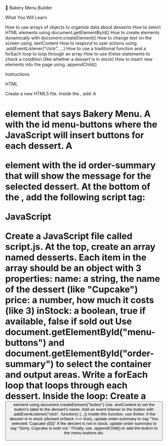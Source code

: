 🍰 Bakery Menu Builder

What You Will Learn

How to use arrays of objects to organize data about desserts
How to select HTML elements using document.getElementById()
How to create elements dynamically with document.createElement()
How to change text on the screen using .textContent
How to respond to user actions using .addEventListener("click", ...)
How to use a traditional function and a forEach loop to loop through an array
How to use if/else statements to check a condition (like whether a dessert is in stock)
How to insert new elements into the page using .appendChild()

Instructions

HTML

Create a new HTML5 file.
Inside the <body>, add:
A <h1> element that says Bakery Menu.
A <div> with the id menu-buttons where the JavaScript will insert buttons for each dessert.
A <p> element with the id order-summary that will show the message for the selected dessert.
At the bottom of the <body>, add the following script tag:
<script src="script.js"></script>


JavaScript

Create a JavaScript file called script.js.
At the top, create an array named desserts. Each item in the array should be an object with 3 properties:
name: a string, the name of the dessert (like "Cupcake")
price: a number, how much it costs (like 3)
inStock: a boolean, true if available, false if sold out
Use document.getElementById("menu-buttons") and document.getElementById("order-summary") to select the container and output areas.
Write a forEach loop that loops through each dessert.
Inside the loop:
Create a <button> element using document.createElement("button")
Use .textContent to set the button’s label to the dessert’s name.
Add an event listener to the button with .addEventListener("click", function() {...})
Inside this function, use if/else:
If the dessert is in stock (dessert.inStock === true), update order-summary to say “You selected: Cupcake ($3)”
If the dessert is not in stock, update order-summary to say “Sorry, Cupcake is sold out.”
Finally, use .appendChild() to add the button to the menu-buttons div.

